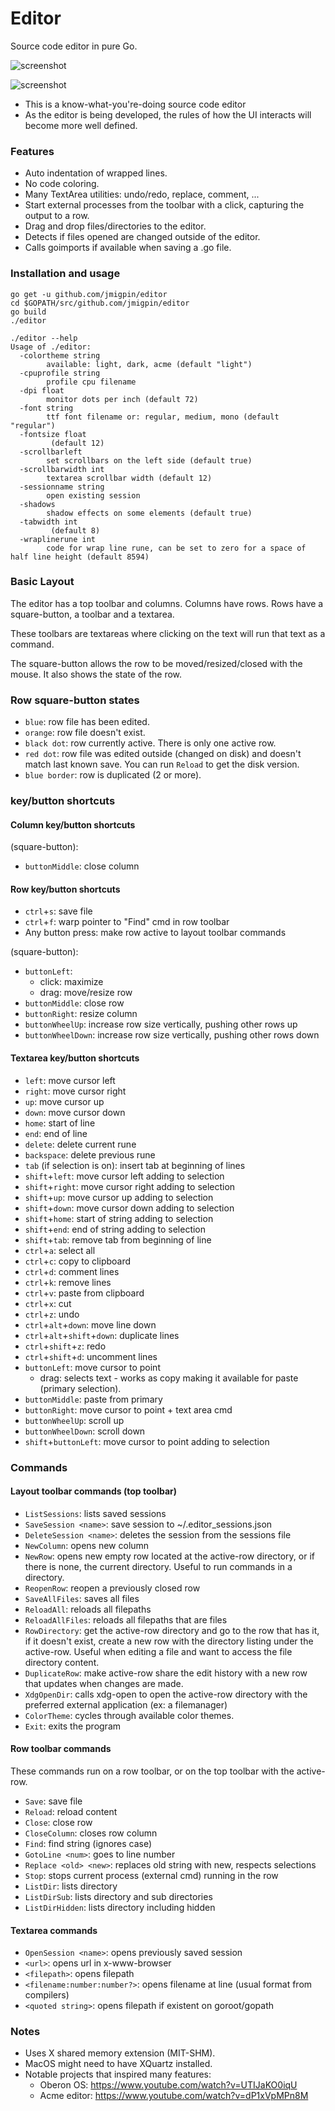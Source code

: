 # Editor

Source code editor in pure Go.

![screenshot](./screenshot.png)

![screenshot](./screenshot2.png)

- This is a know-what-you're-doing source code editor
- As the editor is being developed, the rules of how the UI interacts will become more well defined.

### Features

- Auto indentation of wrapped lines.
- No code coloring.
- Many TextArea utilities: undo/redo, replace, comment, ...
- Start external processes from the toolbar with a click, capturing the output to a row. 
- Drag and drop files/directories to the editor.
- Detects if files opened are changed outside of the editor.
- Calls goimports if available when saving a .go file.

### Installation and usage

```
go get -u github.com/jmigpin/editor
cd $GOPATH/src/github.com/jmigpin/editor
go build 
./editor
```

```
./editor --help
Usage of ./editor:
  -colortheme string
    	available: light, dark, acme (default "light")
  -cpuprofile string
    	profile cpu filename
  -dpi float
    	monitor dots per inch (default 72)
  -font string
    	ttf font filename or: regular, medium, mono (default "regular")
  -fontsize float
    	 (default 12)
  -scrollbarleft
    	set scrollbars on the left side (default true)
  -scrollbarwidth int
    	textarea scrollbar width (default 12)
  -sessionname string
    	open existing session
  -shadows
    	shadow effects on some elements (default true)
  -tabwidth int
    	 (default 8)
  -wraplinerune int
    	code for wrap line rune, can be set to zero for a space of half line height (default 8594)
```

### Basic Layout

The editor has a top toolbar and columns. Columns have rows. Rows have a square-button, a toolbar and a textarea.

These toolbars are textareas where clicking on the text will run that text as a command.

The square-button allows the row to be moved/resized/closed with the mouse. It also shows the state of the row.

### Row square-button states

- `blue`: row file has been edited.
- `orange`: row file doesn't exist.
- `black dot`: row currently active. There is only one active row.
- `red dot`: row file was edited outside (changed on disk) and doesn't match last known save. You can run `Reload` to get the disk version.
- `blue border`: row is duplicated (2 or more).

### key/button shortcuts

#### Column key/button shortcuts

(square-button):

- `buttonMiddle`: close column

#### Row key/button shortcuts

- `ctrl`+`s`: save file
- `ctrl`+`f`: warp pointer to "Find" cmd in row toolbar
- Any button press: make row active to layout toolbar commands

(square-button):

- `buttonLeft`:
  - click: maximize
  - drag: move/resize row
- `buttonMiddle`: close row
- `buttonRight`: resize column
- `buttonWheelUp`: increase row size vertically, pushing other rows up
- `buttonWheelDown`: increase row size vertically, pushing other rows down

#### Textarea key/button shortcuts

- `left`: move cursor left
- `right`: move cursor right
- `up`: move cursor up
- `down`: move cursor down
- `home`: start of line
- `end`: end of line
- `delete`: delete current rune
- `backspace`: delete previous rune
- `tab` (if selection is on): insert tab at beginning of lines
- `shift`+`left`: move cursor left adding to selection
- `shift`+`right`: move cursor right adding to selection
- `shift`+`up`: move cursor up adding to selection
- `shift`+`down`: move cursor down adding to selection
- `shift`+`home`: start of string adding to selection
- `shift`+`end`: end of string adding to selection
- `shift`+`tab`: remove tab from beginning of line
- `ctrl`+`a`: select all
- `ctrl`+`c`: copy to clipboard
- `ctrl`+`d`: comment lines
- `ctrl`+`k`: remove lines
- `ctrl`+`v`: paste from clipboard
- `ctrl`+`x`: cut
- `ctrl`+`z`: undo
- `ctrl`+`alt`+`down`: move line down
- `ctrl`+`alt`+`shift`+`down`: duplicate lines
- `ctrl`+`shift`+`z`: redo
- `ctrl`+`shift`+`d`: uncomment lines
- `buttonLeft`: move cursor to point
  - drag: selects text - works as copy making it available for paste (primary selection).
- `buttonMiddle`: paste from primary
- `buttonRight`: move cursor to point + text area cmd
- `buttonWheelUp`: scroll up
- `buttonWheelDown`: scroll down
- `shift`+`buttonLeft`: move cursor to point adding to selection

### Commands

#### Layout toolbar commands (top toolbar)

- `ListSessions`: lists saved sessions
- `SaveSession <name>`: save session to ~/.editor_sessions.json
- `DeleteSession <name>`: deletes the session from the sessions file
- `NewColumn`: opens new column
- `NewRow`: opens new empty row located at the active-row directory, or if there is none, the current directory. Useful to run commands in a directory.
- `ReopenRow`: reopen a previously closed row
- `SaveAllFiles`: saves all files
- `ReloadAll`: reloads all filepaths
- `ReloadAllFiles`: reloads all filepaths that are files
- `RowDirectory`: get the active-row directory and go to the row that has it, if it doesn't exist, create a new row with the directory listing under the active-row. Useful when editing a file and want to access the file directory content.
- `DuplicateRow`: make active-row share the edit history with a new row that updates when changes are made.
- `XdgOpenDir`: calls xdg-open to open the active-row directory with the preferred external application (ex: a filemanager)
- `ColorTheme`: cycles through available color themes.
- `Exit`: exits the program

#### Row toolbar commands

These commands run on a row toolbar, or on the top toolbar with the active-row.

- `Save`: save file
- `Reload`: reload content
- `Close`: close row
- `CloseColumn`: closes row column
- `Find`: find string (ignores case)
- `GotoLine <num>`: goes to line number
- `Replace <old> <new>`: replaces old string with new, respects selections
- `Stop`: stops current process (external cmd) running in the row
- `ListDir`: lists directory
- `ListDirSub`: lists directory and sub directories
- `ListDirHidden`: lists directory including hidden

#### Textarea commands

- `OpenSession <name>`: opens previously saved session
- `<url>`: opens url in x-www-browser
- `<filepath>`: opens filepath
- `<filename:number:number?>`: opens filename at line (usual format from compilers)
- `<quoted string>`: opens filepath if existent on goroot/gopath

### Notes

- Uses X shared memory extension (MIT-SHM). 
- MacOS might need to have XQuartz installed.
- Notable projects that inspired many features:
  - Oberon OS: https://www.youtube.com/watch?v=UTIJaKO0iqU 
  - Acme editor: https://www.youtube.com/watch?v=dP1xVpMPn8M 

